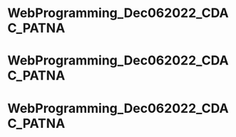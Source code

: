 # WebProgramming_Dec062022_CDAC_PATNA
# WebProgramming_Dec062022_CDAC_PATNA
# WebProgramming_Dec062022_CDAC_PATNA
